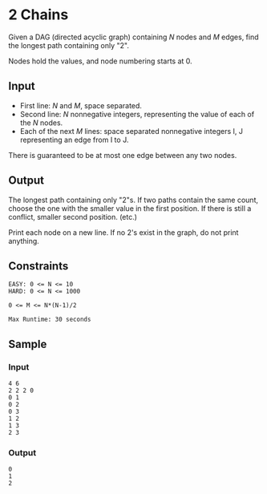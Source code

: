 # 2 Chains

Given a DAG (directed acyclic graph) containing *N* nodes and *M* edges, find the longest path containing only "2".

Nodes hold the values, and node numbering starts at 0.

## Input

 - First line: *N* and *M*, space separated.
 - Second line: *N* nonnegative integers, representing the value of each of the *N* nodes.
 - Each of the next *M* lines: space separated nonnegative integers I, J representing an edge from I to J.

There is guaranteed to be at most one edge between any two nodes. 

## Output

The longest path containing only "2"s. If two paths contain the same count, choose the one with the smaller value in the first position. If there is still a conflict, smaller second position. (etc.)

Print each node on a new line. If no 2's exist in the graph, do not print anything.

## Constraints

```
EASY: 0 <= N <= 10
HARD: 0 <= N <= 1000

0 <= M <= N*(N-1)/2

Max Runtime: 30 seconds
```

## Sample
### Input
```
4 6
2 2 2 0
0 1
0 2
0 3
1 2
1 3
2 3
```

### Output
```
0
1
2
```
